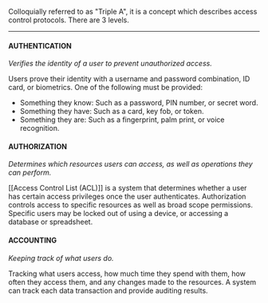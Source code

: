 Colloquially referred to as "Triple A", it is a concept which describes access control protocols. There are 3 levels.

****

#### AUTHENTICATION
*Verifies the identity of a user to prevent unauthorized access.*

Users prove their identity with a username and password combination, ID card, or biometrics. One of the following must be provided:
- Something they know: Such as a password, PIN number, or secret word.
- Something they have: Such as a card, key fob, or token.
- Something they are: Such as a fingerprint, palm print, or voice recognition.

#### AUTHORIZATION
*Determines which resources users can access, as well as operations they can perform.*

[[Access Control List (ACL)]] is a system that determines whether a user has certain access privileges once the user authenticates. Authorization controls access to specific resources as well as broad scope permissions. Specific users may be locked out of using a device, or accessing a database or spreadsheet.

#### ACCOUNTING
*Keeping track of what users do.*

Tracking what users access, how much time they spend with them, how often they access them, and any changes made to the resources. A system can track each data transaction and provide auditing results.